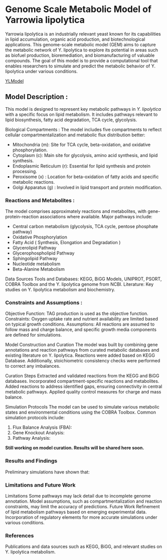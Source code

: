 # Genome Scale Metabolic Model of Yarrowia lipolytica

Yarrowia lipolytica is an industrially relevant yeast known for its capabilities in lipid accumulation, organic acid production, and biotechnological applications. This genome-scale metabolic model (GEM) aims to capture the metabolic network of Y. lipolytica to explore its potential in areas such as biofuel production, bioremediation, and biomanufacturing of valuable compounds. The goal of this model is to provide a computational tool that enables researchers to simulate and predict the metabolic behavior of Y. lipolytica under various conditions.

[YLModel](https://1drv.ms/x/c/82e11bf00f8ea8cf/Ec-ojg_wG-EggIIlAgAAAAAB6S_4LljsQ-HFR1nG_tWuKQ?e=WXc4de)

## **Model Description** :


This model is designed to represent key metabolic pathways in _Y. lipolytica_ with a specific focus on lipid metabolism. It includes pathways relevant to lipid biosynthesis, fatty acid degradation, TCA cycle, glycolysis.

Biological Compartments :
The model includes five compartments to reflect cellular compartmentalization and metabolic flux distribution better:

* Mitochondria (m): Site for TCA cycle, beta-oxidation, and oxidative phosphorylation.
* Cytoplasm (c): Main site for glycolysis, amino acid synthesis, and lipid synthesis.
* Endoplasmic Reticulum (r): Essential for lipid synthesis and protein processing.
* Peroxisome (x) : Location for beta-oxidation of fatty acids and specific metabolic reactions.
* Golgi Apparatus (g) : Involved in lipid transport and protein modification.

### **Reactions and Metabolites** :
The model comprises approximately reactions and metabolites, with gene-protein-reaction associations where available. Major pathways include:

* Central carbon metabolism (glycolysis, TCA cycle, pentose phosphate pathway)
* Oxidative Phosphorylation
* Fatty Acid ( Synthesis, Elongation and Degradation )
* Glycerolipid Pathway
* Glycerophospholipid Pathway
* Sphingolipid Pathway
* Nucleotide metabolism
* Beta-Alanine Metabolism

Data Sources
Tools and Databases: KEGG, BiGG Models, UNIPROT, PSORT, COBRA Toolbox and the Y. lipolytica genome from NCBI.
Literature: Key studies on Y. lipolytica metabolism and biochemistry.

### **Constraints and Assumptions** :
Objective Function: TAG production is used as the objective function.
Constraints: Oxygen uptake rate and nutrient availability are limited based on typical growth conditions.
Assumptions: All reactions are assumed to follow mass and charge balance, and specific growth media components are defined for simulations.

Model Construction and Curation
The model was built by combining gene annotations and reaction pathways from curated metabolic databases and existing literature on Y. lipolytica. Reactions were added based on KEGG Database. Additionally, stoichiometric consistency checks were performed to correct any imbalances.

Curation Steps
Extracted and validated reactions from the KEGG and BiGG databases.
Incorporated compartment-specific reactions and metabolites.
Added reactions to address identified gaps, ensuring connectivity in central metabolic pathways.
Applied quality control measures for charge and mass balance.

Simulation Protocols
The model can be used to simulate various metabolic states and environmental conditions using the COBRA Toolbox. Common simulation protocols include:

1. Flux Balance Analysis (FBA): 
2. Gene Knockout Analysis: 
3. Pathway Analysis: 

**Still working on model curation. Results will be shared here soon.**
### Results and Findings
Preliminary simulations have shown that:

### Limitations and Future Work
Limitations
Some pathways may lack detail due to incomplete genome annotation.
Model assumptions, such as compartmentalization and reaction constraints, may limit the accuracy of predictions.
Future Work
Refinement of lipid metabolism pathways based on emerging experimental data.
Incorporation of regulatory elements for more accurate simulations under various conditions.

### References
Publications and data sources such as KEGG, BiGG, and relevant studies on Y. lipolytica metabolism.
